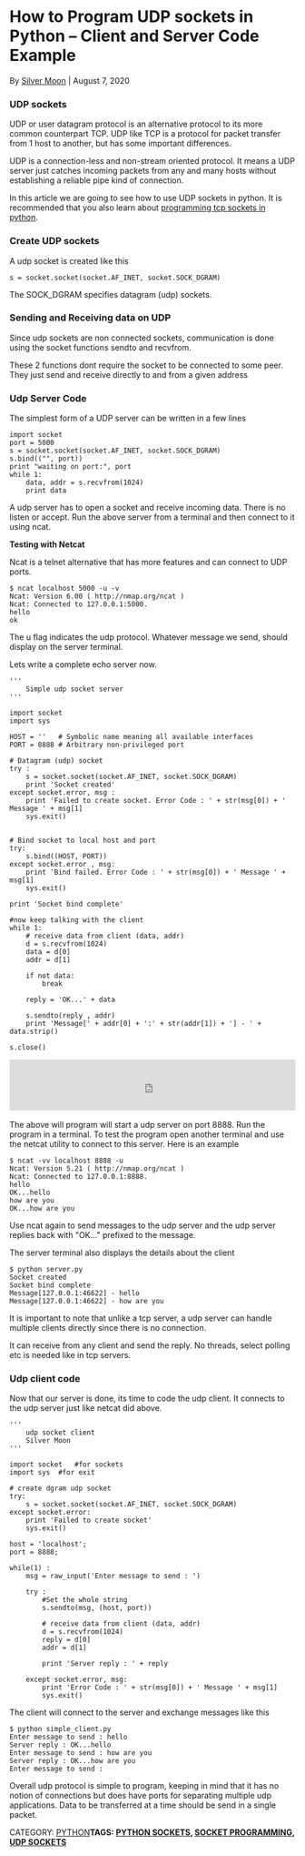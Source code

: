 # How to Program UDP sockets in Python – Client and Server Code Example

By [Silver Moon](https://www.binarytides.com/author/admin/) | August 7, 2020

### UDP sockets

UDP or user datagram protocol is an alternative protocol to its more common counterpart TCP. UDP like TCP is a protocol for packet transfer from 1 host to another, but has some important differences.



UDP is a connection-less and non-stream oriented protocol. It means a UDP server just catches incoming packets from any and many hosts without establishing a reliable pipe kind of connection.

In this article we are going to see how to use UDP sockets in python. It is recommended that you also learn about [programming tcp sockets in python](https://www.binarytides.com/python-socket-programming-tutorial/).

### Create UDP sockets

A udp socket is created like this

```
s = socket.socket(socket.AF_INET, socket.SOCK_DGRAM)
```

The SOCK_DGRAM specifies datagram (udp) sockets.

### Sending and Receiving data on UDP

Since udp sockets are non connected sockets, communication is done using the socket functions sendto and recvfrom.

These 2 functions dont require the socket to be connected to some peer. They just send and receive directly to and from a given address

### Udp Server Code

The simplest form of a UDP server can be written in a few lines

```
import socket
port = 5000
s = socket.socket(socket.AF_INET, socket.SOCK_DGRAM)
s.bind(("", port))
print "waiting on port:", port
while 1:
	data, addr = s.recvfrom(1024)
	print data
```

A udp server has to open a socket and receive incoming data. There is no listen or accept. Run the above server from a terminal and then connect to it using ncat.

**Testing with Netcat**

Ncat is a telnet alternative that has more features and can connect to UDP ports.

```
$ ncat localhost 5000 -u -v
Ncat: Version 6.00 ( http://nmap.org/ncat )
Ncat: Connected to 127.0.0.1:5000.
hello
ok
```

The u flag indicates the udp protocol. Whatever message we send, should display on the server terminal.

Lets write a complete echo server now.

```
'''
	Simple udp socket server
'''

import socket
import sys

HOST = ''	# Symbolic name meaning all available interfaces
PORT = 8888	# Arbitrary non-privileged port

# Datagram (udp) socket
try :
	s = socket.socket(socket.AF_INET, socket.SOCK_DGRAM)
	print 'Socket created'
except socket.error, msg :
	print 'Failed to create socket. Error Code : ' + str(msg[0]) + ' Message ' + msg[1]
	sys.exit()


# Bind socket to local host and port
try:
	s.bind((HOST, PORT))
except socket.error , msg:
	print 'Bind failed. Error Code : ' + str(msg[0]) + ' Message ' + msg[1]
	sys.exit()
	
print 'Socket bind complete'

#now keep talking with the client
while 1:
	# receive data from client (data, addr)
	d = s.recvfrom(1024)
	data = d[0]
	addr = d[1]
	
	if not data: 
		break
	
	reply = 'OK...' + data
	
	s.sendto(reply , addr)
	print 'Message[' + addr[0] + ':' + str(addr[1]) + '] - ' + data.strip()
	
s.close()
```

<iframe frameborder="0" src="https://f090e465a7a78d11c196d7f9abecd550.safeframe.googlesyndication.com/safeframe/1-0-38/html/container.html" id="google_ads_iframe_/8691100/BinaryTides_S2S_InContent_ROS_Pos1_0" title="3rd party ad content" name="" scrolling="no" marginwidth="0" marginheight="0" width="728" height="90" data-is-safeframe="true" sandbox="allow-forms allow-popups allow-popups-to-escape-sandbox allow-same-origin allow-scripts allow-top-navigation-by-user-activation" allow="attribution-reporting" role="region" aria-label="Advertisement" tabindex="0" data-google-container-id="2" data-load-complete="true" style="box-sizing: inherit; hyphens: none; margin: 0px 0px 2px; padding: 0px; border: 0px; font: inherit; vertical-align: bottom; max-width: 100%;"></iframe>

The above will program will start a udp server on port 8888. Run the program in a terminal. To test the program open another terminal and use the netcat utility to connect to this server. Here is an example

```
$ ncat -vv localhost 8888 -u
Ncat: Version 5.21 ( http://nmap.org/ncat )
Ncat: Connected to 127.0.0.1:8888.
hello
OK...hello
how are you
OK...how are you
```

Use ncat again to send messages to the udp server and the udp server replies back with "OK..." prefixed to the message.

The server terminal also displays the details about the client

```
$ python server.py
Socket created
Socket bind complete
Message[127.0.0.1:46622] - hello
Message[127.0.0.1:46622] - how are you
```

It is important to note that unlike a tcp server, a udp server can handle multiple clients directly since there is no connection.

It can receive from any client and send the reply. No threads, select polling etc is needed like in tcp servers.

### Udp client code

Now that our server is done, its time to code the udp client. It connects to the udp server just like netcat did above.

```
'''
	udp socket client
	Silver Moon
'''

import socket	#for sockets
import sys	#for exit

# create dgram udp socket
try:
	s = socket.socket(socket.AF_INET, socket.SOCK_DGRAM)
except socket.error:
	print 'Failed to create socket'
	sys.exit()

host = 'localhost';
port = 8888;

while(1) :
	msg = raw_input('Enter message to send : ')
	
	try :
		#Set the whole string
		s.sendto(msg, (host, port))
		
		# receive data from client (data, addr)
		d = s.recvfrom(1024)
		reply = d[0]
		addr = d[1]
		
		print 'Server reply : ' + reply
	
	except socket.error, msg:
		print 'Error Code : ' + str(msg[0]) + ' Message ' + msg[1]
		sys.exit()
```

The client will connect to the server and exchange messages like this

```
$ python simple_client.py
Enter message to send : hello
Server reply : OK...hello
Enter message to send : how are you
Server reply : OK...how are you
Enter message to send :
```

Overall udp protocol is simple to program, keeping in mind that it has no notion of connections but does have ports for separating multiple udp applications. Data to be transferred at a time should be send in a single packet.

CATEGORY: [PYTHON](https://www.binarytides.com/category/programming/sockets/python-sockets-sockets/)**TAGS: [PYTHON SOCKETS](https://www.binarytides.com/tag/python-sockets/), [SOCKET PROGRAMMING](https://www.binarytides.com/tag/socket-programming/), [UDP SOCKETS](https://www.binarytides.com/tag/udp-sockets/)**